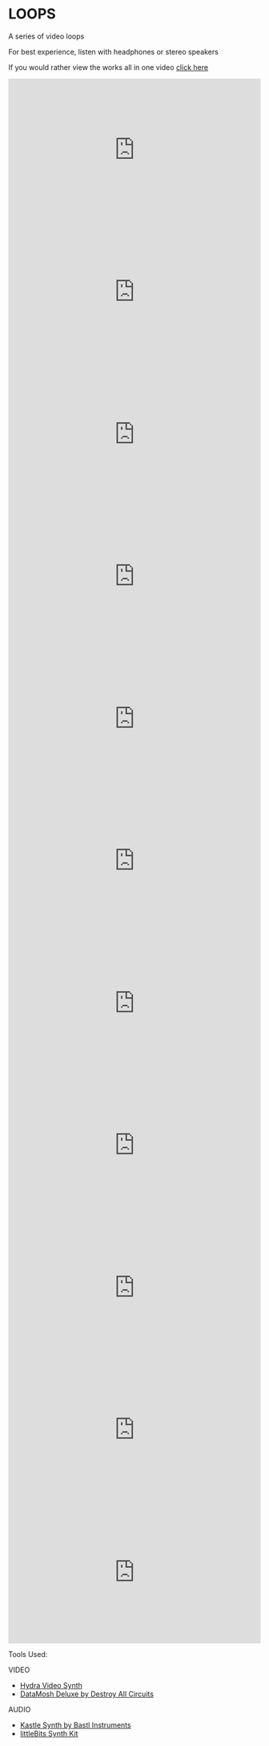 # LOOPS
A series of video loops

For best experience, listen with headphones or stereo speakers

If you would rather view the works all in one video [click here](https://youtu.be/t9R9NYlH5-o)

<div style="padding:56.25% 0 0 0;position:relative;"><iframe src="https://player.vimeo.com/video/544326095?badge=0&amp;autopause=0&amp;player_id=0&amp;app_id=58479" frameborder="0" allow="autoplay; fullscreen; picture-in-picture" allowfullscreen style="position:absolute;top:0;left:0;width:100%;height:100%;" title="WASHED"></iframe></div><script src="https://player.vimeo.com/api/player.js"></script>



<div style="padding:56.25% 0 0 0;position:relative;"><iframe src="https://player.vimeo.com/video/544323601?badge=0&amp;autopause=0&amp;player_id=0&amp;app_id=58479" frameborder="0" allow="autoplay; fullscreen; picture-in-picture" allowfullscreen style="position:absolute;top:0;left:0;width:100%;height:100%;" title="CLOSE FAR"></iframe></div><script src="https://player.vimeo.com/api/player.js"></script>



<div style="padding:56.25% 0 0 0;position:relative;"><iframe src="https://player.vimeo.com/video/544323488?badge=0&amp;autopause=0&amp;player_id=0&amp;app_id=58479" frameborder="0" allow="autoplay; fullscreen; picture-in-picture" allowfullscreen style="position:absolute;top:0;left:0;width:100%;height:100%;" title="CARD"></iframe></div><script src="https://player.vimeo.com/api/player.js"></script>



<div style="padding:56.25% 0 0 0;position:relative;"><iframe src="https://player.vimeo.com/video/544325667?badge=0&amp;autopause=0&amp;player_id=0&amp;app_id=58479" frameborder="0" allow="autoplay; fullscreen; picture-in-picture" allowfullscreen style="position:absolute;top:0;left:0;width:100%;height:100%;" title="STAY STILL"></iframe></div><script src="https://player.vimeo.com/api/player.js"></script>



<div style="padding:56.25% 0 0 0;position:relative;"><iframe src="https://player.vimeo.com/video/544325542?badge=0&amp;autopause=0&amp;player_id=0&amp;app_id=58479" frameborder="0" allow="autoplay; fullscreen; picture-in-picture" allowfullscreen style="position:absolute;top:0;left:0;width:100%;height:100%;" title="MASH"></iframe></div><script src="https://player.vimeo.com/api/player.js"></script>



<div style="padding:56.25% 0 0 0;position:relative;"><iframe src="https://player.vimeo.com/video/544325188?badge=0&amp;autopause=0&amp;player_id=0&amp;app_id=58479" frameborder="0" allow="autoplay; fullscreen; picture-in-picture" allowfullscreen style="position:absolute;top:0;left:0;width:100%;height:100%;" title="KISS"></iframe></div><script src="https://player.vimeo.com/api/player.js"></script>



<div style="padding:56.25% 0 0 0;position:relative;"><iframe src="https://player.vimeo.com/video/544324713?badge=0&amp;autopause=0&amp;player_id=0&amp;app_id=58479" frameborder="0" allow="autoplay; fullscreen; picture-in-picture" allowfullscreen style="position:absolute;top:0;left:0;width:100%;height:100%;" title="THUNDER"></iframe></div><script src="https://player.vimeo.com/api/player.js"></script>



<div style="padding:56.25% 0 0 0;position:relative;"><iframe src="https://player.vimeo.com/video/544324612?badge=0&amp;autopause=0&amp;player_id=0&amp;app_id=58479" frameborder="0" allow="autoplay; fullscreen; picture-in-picture" allowfullscreen style="position:absolute;top:0;left:0;width:100%;height:100%;" title="PLANET"></iframe></div><script src="https://player.vimeo.com/api/player.js"></script>



<div style="padding:56.25% 0 0 0;position:relative;"><iframe src="https://player.vimeo.com/video/544332712?badge=0&amp;autopause=0&amp;player_id=0&amp;app_id=58479" frameborder="0" allow="autoplay; fullscreen; picture-in-picture" allowfullscreen style="position:absolute;top:0;left:0;width:100%;height:100%;" title="RED"></iframe></div><script src="https://player.vimeo.com/api/player.js"></script>



<div style="padding:56.25% 0 0 0;position:relative;"><iframe src="https://player.vimeo.com/video/544323823?badge=0&amp;autopause=0&amp;player_id=0&amp;app_id=58479" frameborder="0" allow="autoplay; fullscreen; picture-in-picture" allowfullscreen style="position:absolute;top:0;left:0;width:100%;height:100%;" title="PETAL"></iframe></div><script src="https://player.vimeo.com/api/player.js"></script>



<div style="padding:56.25% 0 0 0;position:relative;"><iframe src="https://player.vimeo.com/video/544323719?badge=0&amp;autopause=0&amp;player_id=0&amp;app_id=58479" frameborder="0" allow="autoplay; fullscreen; picture-in-picture" allowfullscreen style="position:absolute;top:0;left:0;width:100%;height:100%;" title="PAINT"></iframe></div><script src="https://player.vimeo.com/api/player.js"></script>

Tools Used:


VIDEO

- [Hydra Video Synth](https://hydra.ojack.xyz/?sketch_id=celeste_1)
- [DataMosh Deluxe by Destroy All Circuits](https://www.destroyallcircuits.com/)



AUDIO

- [Kastle Synth by Bastl Instruments](https://bastl-instruments.com/)
- [littleBits Synth Kit](https://sphero.com/products/synth-kit?gclid=CjwKCAjwm7mEBhBsEiwA_of-THrKZPEIUAp12fyTV167L2u3iccx6eV7uRCSZYjdNFrixSZPzPMliRoC-tAQAvD_BwE)
